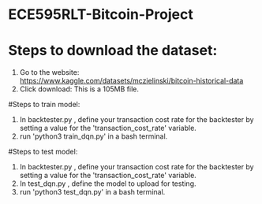 # ECE595RLT-Bitcoin-Project

# Steps to download the dataset:
1) Go to the website: https://www.kaggle.com/datasets/mczielinski/bitcoin-historical-data
2) Click download: This is a 105MB file.


#Steps to train model:
1) In backtester.py , define your transaction cost rate for the backtester by setting a value for the 'transaction_cost_rate' variable.
2) run 'python3 train_dqn.py' in a bash terminal.

#Steps to test model:
1) In backtester.py , define your transaction cost rate for the backtester by setting a value for the 'transaction_cost_rate' variable.
2) In test_dqn.py , define the model to upload for testing.
2) run 'python3 test_dqn.py' in a bash terminal.

